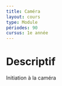 ```yaml
---
title: Caméra
layout: cours
type: Module
périodes: 90
cursus: 1e année
---
```


# Descriptif

Initiation à la caméra
